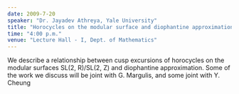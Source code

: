```yaml
---
date: 2009-7-20
speaker: "Dr. Jayadev Athreya, Yale University"
title: "Horocycles on the modular surface and diophantine approximation"
time: "4:00 p.m." 
venue: "Lecture Hall - I, Dept. of Mathematics"
---
```

We describe a relationship between cusp excursions of horocycles on the modular surfaces SL(2, R)/SL(2, Z) and diophantine approximation. Some of the work we discuss will be joint with G. Margulis, and some joint with Y. Cheung
